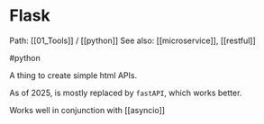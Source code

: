 # Flask

Path: [[01_Tools]] / [[python]]
See also: [[microservice]], [[restful]]

#python


A thing to create simple html APIs.

As of 2025, is mostly replaced by `fastAPI`, which works better.

Works well in conjunction with [[asyncio]]